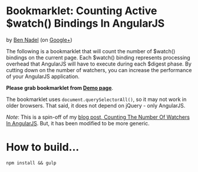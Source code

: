 
# Bookmarklet: Counting Active $watch() Bindings In AngularJS

by [Ben Nadel][bennadel] (on [Google+][googleplus])

The following is a bookmarklet that will count the number of $watch() bindings on the current
page. Each $watch() binding represents processing overhead that AngularJS will have to execute
during each $digest phase. By cutting down on the number of watchers, you can increase the
performance of your AngularJS application.

__Please grab bookmarklet from <a href="http://bennadel.github.io/Bookmarklet-Get-Watch-Count/demo/">Demo page</a>__.

The bookmarklet uses `document.querySelectorAll()`, so it may not work in older browsers. That
said, it does not depend on jQuery - only AngularJS.

_Note_: This is a spin-off of my [blog post, Counting The Number Of Watchers In AngularJS][blogpost].
But, it has been modified to be more generic.

# How to build...
```
npm install && gulp
```

[bennadel]: http://www.bennadel.com
[googleplus]: https://plus.google.com/108976367067760160494?rel=author
[blogpost]: http://www.bennadel.com/blog/2698-counting-the-number-of-watchers-in-angularjs.htm
